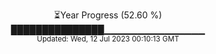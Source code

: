 <p align="center">
⏳Year Progress (52.60 %) <br>
███████████████▁▁▁▁▁▁▁▁▁▁▁▁▁▁▁ <br>
<sub>Updated: Wed, 12 Jul 2023 00:10:13 GMT</sub>
</p>

